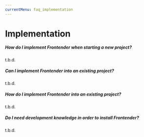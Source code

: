 ```yaml
---
currentMenu: faq_implementation
---
```


# Implementation
##### How do I implement Frontender when starting a new project?
t.b.d.

##### Can I implement Frontender into an existing project?
t.b.d.

##### How do I implement Frontender into an existing project?
t.b.d.

##### Do I need development knowledge in order to install Frontender?
t.b.d.
